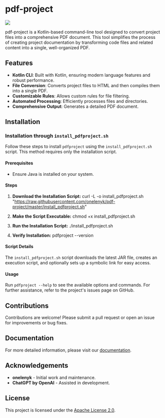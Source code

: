 # pdf-project
[![](https://jitpack.io/v/onelenyk/pdf-project.svg)](https://jitpack.io/#onelenyk/pdf-project)

pdf-project is a Kotlin-based command-line tool designed to convert project files into a comprehensive PDF document. This tool simplifies the process of creating project documentation by transforming code files and related content into a single, well-organized PDF.

## Features

- **Kotlin CLI**: Built with Kotlin, ensuring modern language features and robust performance.
- **File Conversion**: Converts project files to HTML and then compiles them into a single PDF.
- **Customizable Rules**: Allows custom rules for file filtering.
- **Automated Processing**: Efficiently processes files and directories.
- **Comprehensive Output**: Generates a detailed PDF document.

## Installation

### Installation through `install_pdfproject.sh`

Follow these steps to install `pdfproject` using the `install_pdfproject.sh` script. This method requires only the installation script.

#### Prerequisites
- Ensure Java is installed on your system.

#### Steps

1. **Download the Installation Script:**
   curl -L -o install_pdfproject.sh "https://raw.githubusercontent.com/onelenyk/pdf-project/master/install_pdfproject.sh"

2. **Make the Script Executable:**
   chmod +x install_pdfproject.sh

3. **Run the Installation Script:**
   ./install_pdfproject.sh

4. **Verify Installation:**
   pdfproject --version

#### Script Details
The `install_pdfproject.sh` script downloads the latest JAR file, creates an execution script, and optionally sets up a symbolic link for easy access.

#### Usage
Run `pdfproject --help` to see the available options and commands. For further assistance, refer to the project's issues page on GitHub.

## Contributions

Contributions are welcome! Please submit a pull request or open an issue for improvements or bug fixes.

## Documentation

For more detailed information, please visit our [documentation](https://javadoc.jitpack.io/dev/onelenyk/pdf-project/latest/javadoc/index.html).

## Acknowledgements

- **onelenyk** - Initial work and maintenance.
- **ChatGPT by OpenAI** - Assisted in development.

## License

This project is licensed under the [Apache License 2.0](LICENSE).
